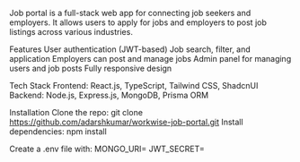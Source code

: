 Job portal is a full-stack web app for connecting job seekers and employers. It allows users to apply for jobs and employers to post job listings across various industries.

Features
User authentication (JWT-based)
Job search, filter, and application
Employers can post and manage jobs
Admin panel for managing users and job posts
Fully responsive design

Tech Stack
Frontend: React.js, TypeScript, Tailwind CSS, ShadcnUI
Backend: Node.js, Express.js, MongoDB, Prisma ORM

Installation
Clone the repo: git clone https://github.com/adarshkumar/workwise-job-portal.git
Install dependencies: npm install

Create a .env file with:
MONGO_URI=<your-mongo-uri>
JWT_SECRET=<your-jwt-secret>
